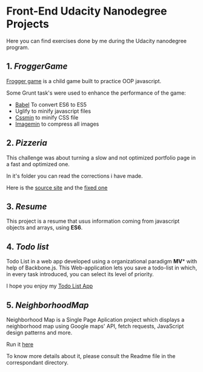 # Front-End Udacity Nanodegree Projects
Here you can find exercises done by me during the Udacity nanodegree program.

## 1. *FroggerGame*
[Frogger game](https://rawgit.com/FDMOliveira/Front-end-nanodegree-exercises/master/FroggerGame/index.html) is a child game built to practice OOP javascript.

Some Grunt task's were used to enhance the performance of the game:
* [Babel](https://github.com/babel/grunt-babel) To convert ES6 to ES5
* Uglify to minify javascript files
* [Cssmin](https://github.com/gruntjs/grunt-contrib-cssmin) to minify CSS file
* [Imagemin](https://www.npmjs.com/package/grunt-contrib-imagemin) to compress all images

## 2. *Pizzeria*
This challenge was about turning a slow and not optimized portfolio page in a fast and optimized one.

In it's folder you can read the corrections i have made.

Here is the [source site](https://cdn.rawgit.com/udacity/frontend-nanodegree-mobile-portfolio/master/index.html)  and the [fixed one](https://cdn.rawgit.com/FDMOliveira/Front-end-nanodegree-exercises/e860488/Pizzeria/dist/index.html)
## 3. *Resume*
This project is a resume that usus information coming from javascript objects and arrays, using **ES6**.

## 4. *Todo list*
Todo List in a web app developed using a organizational paradigm **MV*** with help of Backbone.js.
This Web-application lets you save a todo-list in which, in every task introduced, you can select its level of priority. 

I hope you enjoy my [Todo List App](https://cdn.rawgit.com/FDMOliveira/Front-end-nanodegree-exercises/master/TodoList/index.html)

## 5. *NeighborhoodMap*
Neighborhood Map is a Single Page Aplication project which displays a neighborhood map using Google maps' API, fetch requests, JavaScript design patterns and more.

Run it [here](https://cdn.rawgit.com/FDMOliveira/Front-end-nanodegree-exercises/4a93602/NeighborhoodMap/dist/index.html)

To know more details about it, please consult the Readme file in the correspondant directory.
